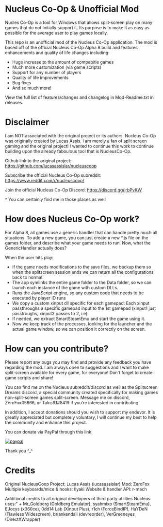 # Nucleus Co-Op & Unofficial Mod
Nucles Co-Op is a tool for Windows that allows split-screen play on many games that do not initially support it. Its purpose is to make it as easy as possible for the average user to play games locally.

This repo is an unofficial mod of the Nucleus Co-Op application. The mod is based off of the official Nucleus Co-Op Alpha 8 build and features enhancements and quality of life changes including:
- Huge increase to the amount of compabitle games
- Much more customization (via game scripts)
- Support for any number of players
- Quality of life improvements
- Bug fixes
- And so much more!

View the full list of features/changes and changelog in Mod-Readme.txt in releases.

# Disclaimer
I am NOT associated with the original project or its authors. Nucleus Co-Op was originally created by Lucas Assis. I am merely a fan of split screen gaming and the original project! I wanted to continue this work to continue building upon the already faboulous tool that is NucleusCo-Op.


Github link to the original project: https://github.com/lucasassislar/nucleuscoop

Subscribe the official Nucleus Co-Op subreddit: https://www.reddit.com/r/nucleuscoop/

Join the official Nucleus Co-Op Discord: https://discord.gg/jrbPvKW

^ You can certainly find me in those places as well

# How does Nucleus Co-Op work?
For Alpha 8, all games use a generic handler that can handle pretty much all situations.
To add a new game, you can just create a new *.js file on the games folder, and describe what your game needs to run.
Now, what the GenericHandler actually does?

When the user hits play:
- If the game needs modifications to the save files, we backup them so when the splitscreen session ends we can return all the configurations back to normal.
- The app symlinks the entire game folder to the Data folder, so we can launch each instance of the game with custom DLLs.
- Runs the JavaScript engine, so any custom code that needs to be executed by player ID runs
- We copy a custom xinput dll specific for each gamepad: Each xinput passthroughs a specific gamepad input to the 1st gamepad (xinput1 just passtroughs, xinput2 passes to 2, i.e).
- If needed, we extract SmartSteamEmu and start the game using it.
- Now we keep track of the processes, looking for the launcher and the actual game window, so we can position it correctly on the screen.

# How can you contribute?
Please report any bugs you may find and provide any feedback you have regarding the mod. I am always open to suggestions and I want to make split-screen available for every game, for everyone! Don't forget to create game scripts and share!

You can find me on the Nucleus subreddit/discord as well as the Splitscreen Dreams discord, a special community created specifically for making games non-split-screen games split-screen. Message me on discord, ZeroFox#5866, or Talos91#8419 if you're interested in contributing.

In addition, I accept donations should you wish to support my endevor. It is greatly appreciated but completely voluntary, I will continue my best to help the community and enhance this project.

You can donate via PayPal through this link:

[![paypal](https://www.paypalobjects.com/en_US/i/btn/btn_donate_LG.gif)](https://www.paypal.com/cgi-bin/webscr?cmd=_s-xclick&hosted_button_id=WUXKHLAD3A3LE&source=url)


Thank you ^_^

# Credits
Original NucleusCoop Project: Lucas Assis (lucasassislar)
Mod: ZeroFox
Multiple keyboards/mice & hooks: Ilyaki
Website & handler API: r-mach

Additional credits to all original developers of third party utilities Nucleus uses:" +
Mr_Goldberg (Goldberg Emulator), syahmixp (SmartSteamEmu), EJocys (x360ce), 0dd14 Lab (Xinput Plus), r1ch (ForceBindIP), HaYDeN (Flawless Widescreen), briankendall (devreorder), VerGreeneyes (DirectXWrapper)
